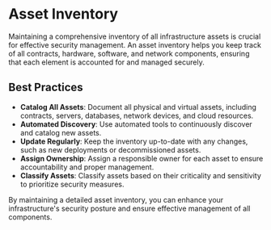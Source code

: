# Asset Inventory

Maintaining a comprehensive inventory of all infrastructure assets is crucial for effective security management. An asset inventory helps you keep track of all contracts, hardware, software, and network components, ensuring that each element is accounted for and managed securely.

## Best Practices

- **Catalog All Assets**: Document all physical and virtual assets, including contracts, servers, databases, network devices, and cloud resources.
- **Automated Discovery**: Use automated tools to continuously discover and catalog new assets.
- **Update Regularly**: Keep the inventory up-to-date with any changes, such as new deployments or decommissioned assets.
- **Assign Ownership**: Assign a responsible owner for each asset to ensure accountability and proper management.
- **Classify Assets**: Classify assets based on their criticality and sensitivity to prioritize security measures.

By maintaining a detailed asset inventory, you can enhance your infrastructure's security posture and ensure effective management of all components.
